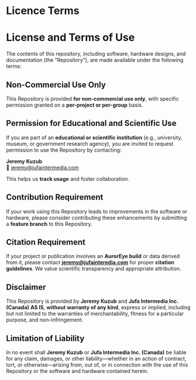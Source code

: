 # Licence Terms
# License and Terms of Use

The contents of this repository, including software, hardware designs, and documentation (the “Repository”), are made available under the following terms:

## Non-Commercial Use Only  
This Repository is provided **for non-commercial use only**, with specific permission granted on a **per-project or per-group** basis.

## Permission for Educational and Scientific Use  
If you are part of an **educational or scientific institution** (e.g., university, museum, or government research agency), you are invited to request permission to use the Repository by contacting:

**Jeremy Kuzub**  
📧 jeremy@jufaintermedia.com

This helps us **track usage** and foster collaboration.

## Contribution Requirement  
If your work using this Repository leads to improvements in the software or hardware, please consider contributing these enhancements by submitting a **feature branch** to this Repository.

## Citation Requirement  
If your project or publication involves an **AurorEye build** or data derived from it, please contact **jeremy@jufainteredia.com** for proper **citation guidelines**. We value scientific transparency and appropriate attribution.

## Disclaimer  
This Repository is provided by **Jeremy Kuzub** and **Jufa Intermedia Inc. (Canada)** **AS IS**, **without warranty of any kind**, express or implied, including but not limited to the warranties of merchantability, fitness for a particular purpose, and non-infringement.

## Limitation of Liability  
In no event shall **Jeremy Kuzub** or **Jufa Intermedia Inc. (Canada)** be liable for any claim, damages, or other liability—whether in an action of contract, tort, or otherwise—arising from, out of, or in connection with the use of this Repository or the software and hardware contained herein.


